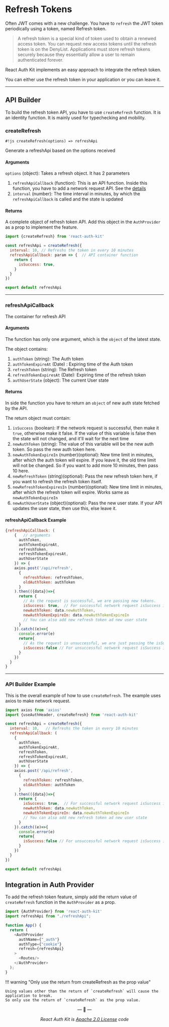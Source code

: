 # Refresh Tokens

Often JWT comes with a new challenge.
You have to `refresh` the JWT token periodically using a token, named Refresh token.

<div data-ea-publisher="authkitarkadipme" data-ea-type="text" data-ea-keywords="web|react|javascript|python|database|node|mongo" id="refresh"></div>

> A refresh token is a special kind of token used to obtain a renewed access token.
You can request new access tokens until the refresh token is on the DenyList.
Applications must store refresh tokens securely because they essentially allow a user to remain authenticated forever.

React Auth Kit implements an easy approach to integrate the refresh token.

You can either use the refresh token in your application or you can leave it.

---

## API Builder

To build the refresh token API, you have to use `createRefresh` function.
It is an identity function. It is mainly used for typechecking and mobility.

### createRefresh

`#!js createRefresh(options) => refreshApi`

Generate a refreshApi based on the options received

#### Arguments

`options` (object): Takes a refresh object. It has 2 parameters

1. `refreshApiCallback` (function): This is an API function. Inside this function, you have to add a network request API. See the [details](#refreshapicallback)
2. `interval` (number): The time interval in minutes, by which the `refreshApiCallback` is called and the state is updated

#### Returns

A complete object of refresh token API. Add this object in the `AuthProvider` as a prop to implement the feature.

```js
import {createRefresh} from 'react-auth-kit'

const refreshApi = createRefresh({
  interval: 10, // Refreshs the token in every 10 minutes
  refreshApiCallback: param => {  // API container function
    return {
      isSuccess: true,
    }
  }
})

export default refreshApi
```

---

### refreshApiCallback

The container for refresh API

#### Arguments

The function has only one argument, which is the `object` of the latest state.

The object contains:

1. `authToken` (string): The Auth token
2. `authTokenExpireAt` (Date) : Expiring time of the Auth token
3. `refreshToken` (string): The Refresh token
4. `refreshTokenExpiresAt` (Date): Expiring time of the refresh token
5. `authUserState` (object): The current User state

#### Returns

In side the function you have to return an `object` of new auth state fetched by the API.

The return object must contain:

1. `isSuccess` (boolean): If the network request is successful, then make it `true`, otherwise make it false.
   If the value of this variable is false then the state will not changed, and it'll wait for the next time
2. `newAuthToken` (string): The value of this variable will be the new auth token. So pass the new auth token here.
3. `newAuthTokenExpireIn` (number)(optional): New time limit in minutes, after which the auth token will expire.
   If you leave it, the old time limit will not be changed. So if you want to add more 10 minutes, then pass 10 here.
4. `newRefreshToken` (string)(optional): Pass the new refresh token here, if you want to refresh the refresh token itself.
5. `newRefreshTokenExpiresIn` (number)(optional): New time limit in minutes, after which the refresh token will expire. Works same as `newAuthTokenExpireIn`
6. `newAuthUserState` (object)(optional): Pass the new user state. If your API updates the user state, then use this, else leave it.

#### refreshApiCallback Example

```js
{refreshApiCallback: (
    {   // arguments
      authToken,
      authTokenExpireAt,
      refreshToken,
      refreshTokenExpiresAt,
      authUserState
    }) => {
    axios.post('/api/refresh',
      {
        refreshToken: refreshToken,
        oldAuthToken: authToken
      }
    ).then(({data})=>{
      return {
        // As the request is successful, we are passing new tokens.
        isSuccess: true,  // For successful network request isSuccess is true
        newAuthToken: data.newAuthToken,
        newAuthTokenExpireIn: data.newAuthTokenExpireIn
        // You can also add new refresh token ad new user state
      }
    }).catch((e)=>{
      console.error(e)
      return{
        // As the request is unsuccessful, we are just passing the isSuccess.
        isSuccess:false // For unsuccessful network request isSuccess is false
      }
    })
  }
}
```

---

### API Builder Example

This is the overall example of how to use `createRefresh`. The example uses axios to make network request.

```js
import axios from 'axios'
import {useAuthHeader, createRefresh} from 'react-auth-kit'

const refreshApi = createRefresh({
  interval: 10,   // Refreshs the token in every 10 minutes
  refreshApiCallback: (
    {
      authToken,
      authTokenExpireAt,
      refreshToken,
      refreshTokenExpiresAt,
      authUserState
    }) => {
    axios.post('/api/refresh',
      {
        refreshToken: refreshToken,
        oldAuthToken: authToken
      }
    ).then(({data})=>{
      return {
        isSuccess: true,  // For successful network request isSuccess is true
        newAuthToken: data.newAuthToken,
        newAuthTokenExpireIn: data.newAuthTokenExpireIn
        // You can also add new refresh token ad new user state
      }
    }).catch((e)=>{
      console.error(e)
      return{
        isSuccess:false // For unsuccessful network request isSuccess is false
      }
    })
  }
})

export default refreshApi
```

## Integration in Auth Provider

To add the refresh token feature, simply add the return value of `createRefresh` function in the `AuthProvider` as a prop.

```js
import {AuthProvider} from 'react-auth-kit'
import refreshApi from "./refreshApi";

function App() {
  return (
    <AuthProvider
      authName={"_auth"}
      authType={"cookie"}
      refresh={refreshApi}
    >
      <Routes/>
    </AuthProvider>
  );
}
```

!!! warning "Only use the return from createRefresh as the prop value"

    Using values other than the return of `createRefresh` will cause the application to break.
    So only use the return of `createRefresh` as the prop value.

<p align="center">&mdash; 🔑  &mdash;</p>
<p align="center"><i>React Auth Kit is <a href="https://github.com/react-auth-kit/react-auth-kit/blob/master/LICENSE">Apache 2.0 License</a> code</i></p>
